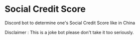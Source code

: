 # Social Credit Score

Discord bot to determine one's Social Credit Score like in China

Disclaimer : This is a joke bot please don't take it too seriously.
